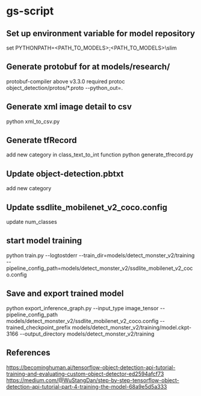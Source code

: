 # gs-script

## Set up environment variable for model repository
set PYTHONPATH=<PATH_TO_MODELS>;<PATH_TO_MODELS>\slim

## Generate protobuf for at models/research/
protobuf-compiler above v3.3.0 required
protoc object_detection/protos/*.proto --python_out=.

## Generate xml image detail to csv
python xml_to_csv.py

## Generate tfRecord
add new category in class_text_to_int function
python generate_tfrecord.py

## Update object-detection.pbtxt
add new category

## Update ssdlite_mobilenet_v2_coco.config
update num_classes

## start model training
python train.py --logtostderr --train_dir=models/detect_monster_v2/training --pipeline_config_path=models/detect_monster_v2/ssdlite_mobilenet_v2_coco.config

## Save and export trained model
python export_inference_graph.py --input_type image_tensor --pipeline_config_path models/detect_monster_v2/ssdlite_mobilenet_v2_coco.config --trained_checkpoint_prefix models/detect_monster_v2/training/model.ckpt-3166 --output_directory models/detect_monster_v2/training

## References
https://becominghuman.ai/tensorflow-object-detection-api-tutorial-training-and-evaluating-custom-object-detector-ed2594afcf73
https://medium.com/@WuStangDan/step-by-step-tensorflow-object-detection-api-tutorial-part-4-training-the-model-68a9e5d5a333